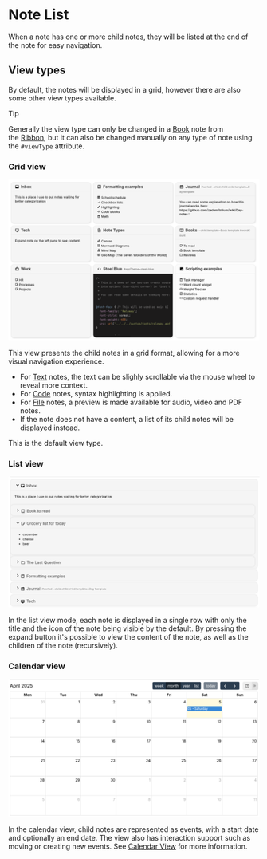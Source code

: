 # Note List
When a note has one or more child notes, they will be listed at the end of the note for easy navigation.

## View types

By default, the notes will be displayed in a grid, however there are also some other view types available.

> [!TIP]
> Generally the view type can only be changed in a <a class="reference-link" href="../../Note%20Types/Book.md">Book</a> note from the <a class="reference-link" href="../UI%20Elements/Ribbon.md">Ribbon</a>, but it can also be changed manually on any type of note using the `#viewType` attribute.

### Grid view

![](1_Note%20List_image.png)

This view presents the child notes in a grid format, allowing for a more visual navigation experience.

*   For <a class="reference-link" href="../../Note%20Types/Text.md">Text</a> notes, the text can be slighly scrollable via the mouse wheel to reveal more context.
*   For <a class="reference-link" href="../../Note%20Types/Code.md">Code</a> notes, syntax highlighting is applied.
*   For <a class="reference-link" href="../../Note%20Types/File.md">File</a> notes, a preview is made available for audio, video and PDF notes.
*   If the note does not have a content, a list of its child notes will be displayed instead.

This is the default view type.

### List view

![](Note%20List_image.png)

In the list view mode, each note is displayed in a single row with only the title and the icon of the note being visible by the default. By pressing the expand button it's possible to view the content of the note, as well as the children of the note (recursively).

### Calendar view

![](2_Note%20List_image.png)

In the calendar view, child notes are represented as events, with a start date and optionally an end date. The view also has interaction support such as moving or creating new events. See <a class="reference-link" href="Note%20List/Calendar%20View.md">Calendar View</a> for more information.